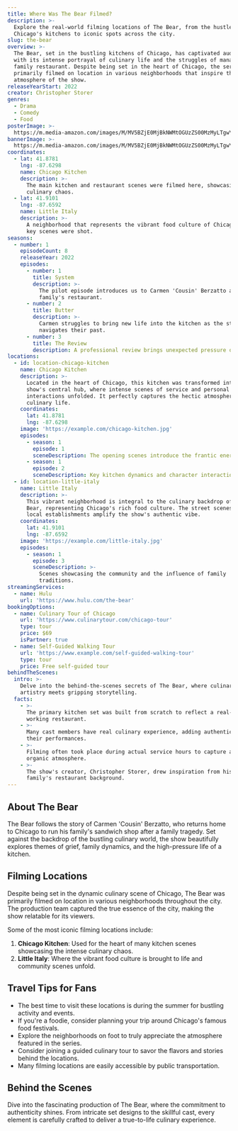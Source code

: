 ```yaml
---
title: Where Was The Bear Filmed?
description: >-
  Explore the real-world filming locations of The Bear, from the hustle of
  Chicago's kitchens to iconic spots across the city.
slug: the-bear
overview: >-
  The Bear, set in the bustling kitchens of Chicago, has captivated audiences
  with its intense portrayal of culinary life and the struggles of managing a
  family restaurant. Despite being set in the heart of Chicago, the series was
  primarily filmed on location in various neighborhoods that inspire the vibrant
  atmosphere of the show.
releaseYearStart: 2022
creator: Christopher Storer
genres:
  - Drama
  - Comedy
  - Food
posterImage: >-
  https://m.media-amazon.com/images/M/MV5BZjE0MjBkNWMtOGUzZS00MzMyLTgwYjgtNTBkZWQ5YWRlMmM1XkEyXkFqcGc@._V1_SX300.jpg
bannerImage: >-
  https://m.media-amazon.com/images/M/MV5BZjE0MjBkNWMtOGUzZS00MzMyLTgwYjgtNTBkZWQ5YWRlMmM1XkEyXkFqcGc@._V1_SX300.jpg
coordinates:
  - lat: 41.8781
    lng: -87.6298
    name: Chicago Kitchen
    description: >-
      The main kitchen and restaurant scenes were filmed here, showcasing the
      culinary chaos.
  - lat: 41.9101
    lng: -87.6592
    name: Little Italy
    description: >-
      A neighborhood that represents the vibrant food culture of Chicago, where
      key scenes were shot.
seasons:
  - number: 1
    episodeCount: 8
    releaseYear: 2022
    episodes:
      - number: 1
        title: System
        description: >-
          The pilot episode introduces us to Carmen 'Cousin' Berzatto and his
          family's restaurant.
      - number: 2
        title: Butter
        description: >-
          Carmen struggles to bring new life into the kitchen as the staff
          navigates their past.
      - number: 3
        title: The Review
        description: A professional review brings unexpected pressure on the team.
locations:
  - id: location-chicago-kitchen
    name: Chicago Kitchen
    description: >-
      Located in the heart of Chicago, this kitchen was transformed into the
      show's central hub, where intense scenes of service and personal
      interactions unfolded. It perfectly captures the hectic atmosphere of
      culinary life.
    coordinates:
      lat: 41.8781
      lng: -87.6298
    image: 'https://example.com/chicago-kitchen.jpg'
    episodes:
      - season: 1
        episode: 1
        sceneDescription: The opening scenes introduce the frantic energy of the restaurant.
      - season: 1
        episode: 2
        sceneDescription: Key kitchen dynamics and character interactions are showcased here.
  - id: location-little-italy
    name: Little Italy
    description: >-
      This vibrant neighborhood is integral to the culinary backdrop of The
      Bear, representing Chicago's rich food culture. The street scenes and
      local establishments amplify the show's authentic vibe.
    coordinates:
      lat: 41.9101
      lng: -87.6592
    image: 'https://example.com/little-italy.jpg'
    episodes:
      - season: 1
        episode: 3
        sceneDescription: >-
          Scenes showcasing the community and the influence of family
          traditions.
streamingServices:
  - name: Hulu
    url: 'https://www.hulu.com/the-bear'
bookingOptions:
  - name: Culinary Tour of Chicago
    url: 'https://www.culinarytour.com/chicago-tour'
    type: tour
    price: $69
    isPartner: true
  - name: Self-Guided Walking Tour
    url: 'https://www.example.com/self-guided-walking-tour'
    type: tour
    price: Free self-guided tour
behindTheScenes:
  intro: >-
    Delve into the behind-the-scenes secrets of The Bear, where culinary
    artistry meets gripping storytelling.
  facts:
    - >-
      The primary kitchen set was built from scratch to reflect a real-life
      working restaurant.
    - >-
      Many cast members have real culinary experience, adding authenticity to
      their performances.
    - >-
      Filming often took place during actual service hours to capture a more
      organic atmosphere.
    - >-
      The show's creator, Christopher Storer, drew inspiration from his own
      family's restaurant background.
---
```


## About The Bear

The Bear follows the story of Carmen 'Cousin' Berzatto, who returns home to Chicago to run his family's sandwich shop after a family tragedy. Set against the backdrop of the bustling culinary world, the show beautifully explores themes of grief, family dynamics, and the high-pressure life of a kitchen.

## Filming Locations

Despite being set in the dynamic culinary scene of Chicago, The Bear was primarily filmed on location in various neighborhoods throughout the city. The production team captured the true essence of the city, making the show relatable for its viewers.

Some of the most iconic filming locations include:

1. **Chicago Kitchen**: Used for the heart of many kitchen scenes showcasing the intense culinary chaos.
2. **Little Italy**: Where the vibrant food culture is brought to life and community scenes unfold.

## Travel Tips for Fans

- The best time to visit these locations is during the summer for bustling activity and events.
- If you're a foodie, consider planning your trip around Chicago's famous food festivals.
- Explore the neighborhoods on foot to truly appreciate the atmosphere featured in the series.
- Consider joining a guided culinary tour to savor the flavors and stories behind the locations.
- Many filming locations are easily accessible by public transportation.

## Behind the Scenes

Dive into the fascinating production of The Bear, where the commitment to authenticity shines. From intricate set designs to the skillful cast, every element is carefully crafted to deliver a true-to-life culinary experience.
